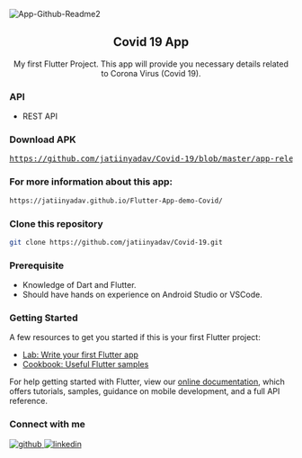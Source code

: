 ![App-Github-Readme2](https://user-images.githubusercontent.com/73248007/121588251-53aee800-ca53-11eb-84b9-45032d5ce8ca.png)

<div align="center">
  <h2 align = "center">Covid 19 App</h2>

  <p align = "center"> My first Flutter Project. This app will provide you necessary details related to Corona Virus (Covid 19). </p>
</div>

### API

- REST API

### Download APK
<pre><a href="https://github.com/jatiinyadav/Covid-19/blob/master/app-release.apk">https://github.com/jatiinyadav/Covid-19/blob/master/app-release.apk</a></pre>

### For more information about this app:
```bash
https://jatiinyadav.github.io/Flutter-App-demo-Covid/
```

### Clone this repository
```bash
git clone https://github.com/jatiinyadav/Covid-19.git
```

### Prerequisite

- Knowledge of Dart and Flutter.
- Should have hands on experience on Android Studio or VSCode.

### Getting Started

A few resources to get you started if this is your first Flutter project:

- [Lab: Write your first Flutter app](https://flutter.dev/docs/get-started/codelab)
- [Cookbook: Useful Flutter samples](https://flutter.dev/docs/cookbook)

For help getting started with Flutter, view our
[online documentation](https://flutter.dev/docs), which offers tutorials,
samples, guidance on mobile development, and a full API reference.

### Connect with me


<div align="left">
<a href="https://github.com/jatiinyadav" target="_blank">
<img src=https://img.shields.io/badge/github-%2324292e.svg?&style=for-the-badge&logo=github&logoColor=white alt=github style="margin-bottom: 5px;" />
</a>
<a href="https://www.linkedin.com/in/jatiinyadav/" target="_blank">
<img src=https://img.shields.io/badge/linkedin-%231E77B5.svg?&style=for-the-badge&logo=linkedin&logoColor=white alt=linkedin style="margin-bottom: 5px;" />
</a>
</div>
